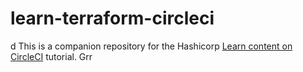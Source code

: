 # learn-terraform-circleci
d
This is a companion repository for the Hashicorp [Learn content on CircleCI](https://developer.hashicorp.com/terraform/tutorials/automation/circle-ci) tutorial. Grr
